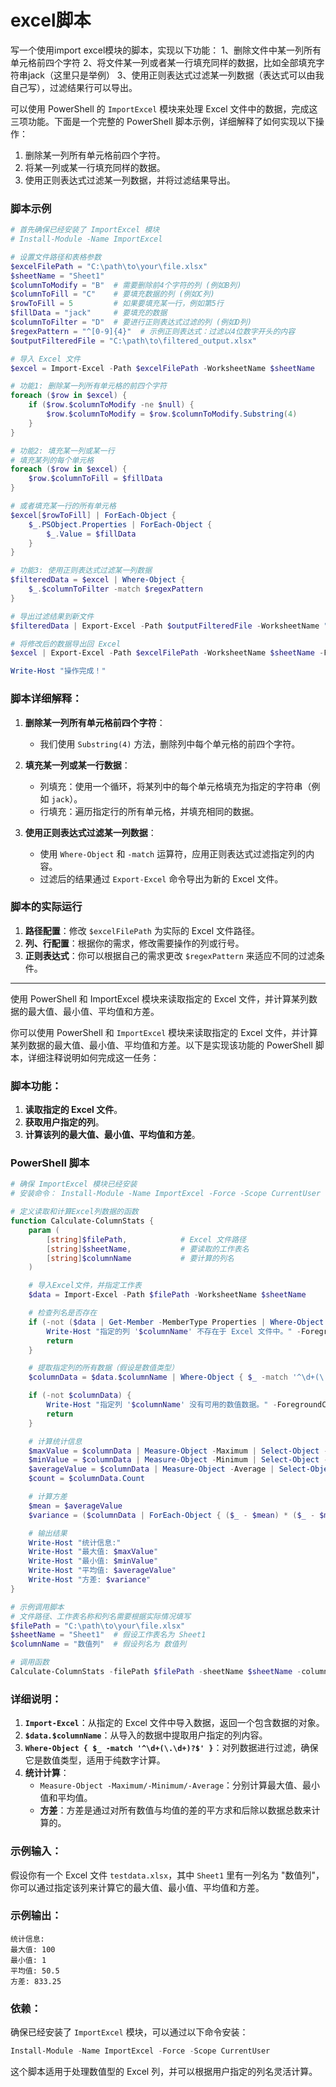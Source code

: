 # excel脚本

写一个使用import excel模块的脚本，实现以下功能：
1、删除文件中某一列所有单元格前四个字符
2、将文件某一列或者某一行填充同样的数据，比如全部填充字符串jack（这里只是举例）
3、使用正则表达式过滤某一列数据（表达式可以由我自己写），过滤结果行可以导出。

可以使用 PowerShell 的 `ImportExcel` 模块来处理 Excel 文件中的数据，完成这三项功能。下面是一个完整的 PowerShell 脚本示例，详细解释了如何实现以下操作：

1. 删除某一列所有单元格前四个字符。
2. 将某一列或某一行填充同样的数据。
3. 使用正则表达式过滤某一列数据，并将过滤结果导出。

### 脚本示例

```powershell
# 首先确保已经安装了 ImportExcel 模块
# Install-Module -Name ImportExcel

# 设置文件路径和表格参数
$excelFilePath = "C:\path\to\your\file.xlsx"
$sheetName = "Sheet1"
$columnToModify = "B"  # 需要删除前4个字符的列 (例如B列)
$columnToFill = "C"    # 要填充数据的列 (例如C列)
$rowToFill = 5         # 如果要填充某一行，例如第5行
$fillData = "jack"     # 要填充的数据
$columnToFilter = "D"  # 要进行正则表达式过滤的列 (例如D列)
$regexPattern = "^[0-9]{4}"  # 示例正则表达式：过滤以4位数字开头的内容
$outputFilteredFile = "C:\path\to\filtered_output.xlsx"

# 导入 Excel 文件
$excel = Import-Excel -Path $excelFilePath -WorksheetName $sheetName

# 功能1: 删除某一列所有单元格的前四个字符
foreach ($row in $excel) {
    if ($row.$columnToModify -ne $null) {
        $row.$columnToModify = $row.$columnToModify.Substring(4)
    }
}

# 功能2: 填充某一列或某一行
# 填充某列的每个单元格
foreach ($row in $excel) {
    $row.$columnToFill = $fillData
}

# 或者填充某一行的所有单元格
$excel[$rowToFill] | ForEach-Object {
    $_.PSObject.Properties | ForEach-Object {
        $_.Value = $fillData
    }
}

# 功能3: 使用正则表达式过滤某一列数据
$filteredData = $excel | Where-Object {
    $_.$columnToFilter -match $regexPattern
}

# 导出过滤结果到新文件
$filteredData | Export-Excel -Path $outputFilteredFile -WorksheetName "FilteredResults"

# 将修改后的数据导出回 Excel
$excel | Export-Excel -Path $excelFilePath -WorksheetName $sheetName -Force

Write-Host "操作完成！"
```

### 脚本详细解释：

1. **删除某一列所有单元格前四个字符**：
   - 我们使用 `Substring(4)` 方法，删除列中每个单元格的前四个字符。
   
2. **填充某一列或某一行数据**：
   - 列填充：使用一个循环，将某列中的每个单元格填充为指定的字符串（例如 `jack`）。
   - 行填充：遍历指定行的所有单元格，并填充相同的数据。

3. **使用正则表达式过滤某一列数据**：
   - 使用 `Where-Object` 和 `-match` 运算符，应用正则表达式过滤指定列的内容。
   - 过滤后的结果通过 `Export-Excel` 命令导出为新的 Excel 文件。

### 脚本的实际运行

1. **路径配置**：修改 `$excelFilePath` 为实际的 Excel 文件路径。
2. **列、行配置**：根据你的需求，修改需要操作的列或行号。
3. **正则表达式**：你可以根据自己的需求更改 `$regexPattern` 来适应不同的过滤条件。


----


使用 PowerShell 和 ImportExcel 模块来读取指定的 Excel 文件，并计算某列数据的最大值、最小值、平均值和方差。

你可以使用 PowerShell 和 `ImportExcel` 模块来读取指定的 Excel 文件，并计算某列数据的最大值、最小值、平均值和方差。以下是实现该功能的 PowerShell 脚本，详细注释说明如何完成这一任务：

### 脚本功能：
1. **读取指定的 Excel 文件**。
2. **获取用户指定的列**。
3. **计算该列的最大值、最小值、平均值和方差**。

### PowerShell 脚本

```powershell
# 确保 ImportExcel 模块已经安装
# 安装命令： Install-Module -Name ImportExcel -Force -Scope CurrentUser

# 定义读取和计算Excel列数据的函数
function Calculate-ColumnStats {
    param (
        [string]$filePath,            # Excel 文件路径
        [string]$sheetName,           # 要读取的工作表名
        [string]$columnName           # 要计算的列名
    )

    # 导入Excel文件，并指定工作表
    $data = Import-Excel -Path $filePath -WorksheetName $sheetName

    # 检查列名是否存在
    if (-not ($data | Get-Member -MemberType Properties | Where-Object Name -eq $columnName)) {
        Write-Host "指定的列 '$columnName' 不存在于 Excel 文件中。" -ForegroundColor Red
        return
    }

    # 提取指定列的所有数据（假设是数值类型）
    $columnData = $data.$columnName | Where-Object { $_ -match '^\d+(\.\d+)?$' } | ForEach-Object { [double]$_ }

    if (-not $columnData) {
        Write-Host "指定列 '$columnName' 没有可用的数值数据。" -ForegroundColor Red
        return
    }

    # 计算统计信息
    $maxValue = $columnData | Measure-Object -Maximum | Select-Object -ExpandProperty Maximum
    $minValue = $columnData | Measure-Object -Minimum | Select-Object -ExpandProperty Minimum
    $averageValue = $columnData | Measure-Object -Average | Select-Object -ExpandProperty Average
    $count = $columnData.Count

    # 计算方差
    $mean = $averageValue
    $variance = ($columnData | ForEach-Object { ($_ - $mean) * ($_ - $mean) } | Measure-Object -Sum).Sum / $count

    # 输出结果
    Write-Host "统计信息:"
    Write-Host "最大值: $maxValue"
    Write-Host "最小值: $minValue"
    Write-Host "平均值: $averageValue"
    Write-Host "方差: $variance"
}

# 示例调用脚本
# 文件路径、工作表名称和列名需要根据实际情况填写
$filePath = "C:\path\to\your\file.xlsx"
$sheetName = "Sheet1"  # 假设工作表名为 Sheet1
$columnName = "数值列"  # 假设列名为 数值列

# 调用函数
Calculate-ColumnStats -filePath $filePath -sheetName $sheetName -columnName $columnName
```

### 详细说明：
1. **`Import-Excel`**：从指定的 Excel 文件中导入数据，返回一个包含数据的对象。
2. **`$data.$columnName`**：从导入的数据中提取用户指定的列内容。
3. **`Where-Object { $_ -match '^\d+(\.\d+)?$' }`**：对列数据进行过滤，确保它是数值类型，适用于纯数字计算。
4. **统计计算**：
    - `Measure-Object -Maximum/-Minimum/-Average`：分别计算最大值、最小值和平均值。
    - **方差**：方差是通过对所有数值与均值的差的平方求和后除以数据总数来计算的。

### 示例输入：
假设你有一个 Excel 文件 `testdata.xlsx`，其中 `Sheet1` 里有一列名为 "数值列"，你可以通过指定该列来计算它的最大值、最小值、平均值和方差。

### 示例输出：
```plaintext
统计信息:
最大值: 100
最小值: 1
平均值: 50.5
方差: 833.25
``` 

### 依赖：
确保已经安装了 `ImportExcel` 模块，可以通过以下命令安装：
```powershell
Install-Module -Name ImportExcel -Force -Scope CurrentUser
``` 

这个脚本适用于处理数值型的 Excel 列，并可以根据用户指定的列名灵活计算。